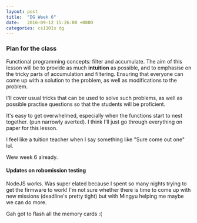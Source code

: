 ```yaml
---
layout: post
title:  "DG Week 6"
date:   2016-09-12 15:26:00 +0800
categories: cs1101s dg
---
```


### Plan for the class

Functional programming concepts: filter and accumulate. The aim of this lesson will be to provide as much **intuition** as possible, and to emphasise on the tricky parts of accumulation and filtering. Ensuring that everyone can come up with a solution to the problem, as well as modifications to the problem.

I'll cover usual tricks that can be used to solve such problems, as well as possible practise questions so that the students will be proficient. 

It's easy to get overwhelmed, especially when the functions start to nest together. (pun narrowly averted). I think I'll just go through everything on paper for this lesson.

I feel like a tuition teacher when I say something like "Sure come out one" lol.

Wew week 6 already.

#### Updates on robomission testing

NodeJS works. Was super elated because I spent so many nights trying to get the firmware to work! I'm not sure whether there is time to come up with new missions (deadline's pretty tight) but with Mingyu helping me maybe we can do more.

Gah got to flash all the memory cards :(